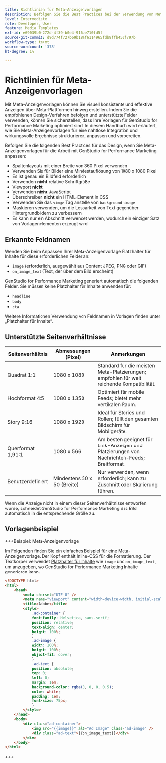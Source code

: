 ```yaml
---
title: Richtlinien für Meta-Anzeigenvorlagen
description: Befolgen Sie die Best Practices bei der Verwendung von Meta-Anzeigenvorlagen mit Adobe GenStudio for Performance Marketing.
level: Intermediate
role: Developer, User
feature: Media Templates
exl-id: e69039b0-272d-4f39-b0e4-916be710fd5f
source-git-commit: d9d774f727b69b18af6114965fdb8ffb450f797b
workflow-type: tm+mt
source-wordcount: '378'
ht-degree: 1%

---
```


# Richtlinien für Meta-Anzeigenvorlagen

Mit Meta-Anzeigenvorlagen können Sie visuell konsistente und effektive Anzeigen über Meta-Plattformen hinweg erstellen. Indem Sie die empfohlenen Design-Verfahren befolgen und unterstützte Felder verwenden, können Sie sicherstellen, dass Ihre Vorlagen für GenStudio for Performance Marketing optimiert sind. In diesem Handbuch wird erläutert, wie Sie Meta-Anzeigenvorlagen für eine nahtlose Integration und wirkungsvolle Ergebnisse strukturieren, anpassen und vorbereiten.

Befolgen Sie die folgenden Best Practices für das Design, wenn Sie Meta-Anzeigenvorlagen für die Arbeit mit GenStudio for Performance Marketing anpassen:

- Spaltenlayouts mit einer Breite von 360 Pixel verwenden
- Verwenden Sie für Bilder eine Mindestauflösung von 1080 x 1080 Pixel
- Es ist genau ein Bildfeld erforderlich
- Verwenden **nicht** relative Schriftgröße
- Viewport **nicht**
- Verwenden **nicht** JavaScript
- Überschreiben **nicht** ein HTML-Element in CSS
- Verwenden Sie das `<img>` Tag anstelle von `background-image`
- Maskieren verwenden, um die Lesbarkeit von Text gegenüber Hintergrundbildern zu verbessern
- Es kann nur ein Abschnitt verwendet werden, wodurch ein einziger Satz von Vorlagenelementen erzeugt wird

## Erkannte Feldnamen

Wenden Sie beim Anpassen Ihrer Meta-Anzeigenvorlage Platzhalter für Inhalte für diese erforderlichen Felder an:

- `image` (erforderlich, ausgewählt aus Content JPEG, PNG oder GIF)
- `on_image_text` (Text, der über dem Bild erscheint)

GenStudio for Performance Marketing generiert automatisch die folgenden Felder. Sie müssen keine Platzhalter für Inhalte anwenden für:

- `headline`
- `body`
- `cta`

Weitere Informationen [ Verwendung von Feldnamen in Vorlagen finden ](/help/user-guide/content/customize-template.md#content-placeholders) unter „Platzhalter für Inhalte“.

## Unterstützte Seitenverhältnisse

| Seitenverhältnis | Abmessungen (Pixel) | Anmerkungen |
|------------------|----------------------------|-----------------------------------------------------------------------|
| Quadrat 1:1 | 1080 x 1080 | Standard für die meisten Meta-Platzierungen; empfohlen für weit reichende Kompatibilität. |
| Hochformat 4:5 | 1080 x 1350 | Optimiert für mobile Feeds; bietet mehr vertikalen Raum. |
| Story 9:16 | 1080 x 1920 | Ideal für Stories und Rollen; füllt den gesamten Bildschirm für Mobilgeräte. |
| Querformat 1,91:1 | 1080 x 566 | Am besten geeignet für Link-Anzeigen und Platzierungen von Nachrichten-Feeds; Breitformat. |
| Benutzerdefiniert | Mindestens 50 x 50 (Breite) | Nur verwenden, wenn erforderlich; kann zu Zuschnitt oder Skalierung führen. |

Wenn die Anzeige nicht in einem dieser Seitenverhältnisse entworfen wurde, schneidet GenStudio for Performance Marketing das Bild automatisch in die entsprechende Größe zu.

## Vorlagenbeispiel

+++Beispiel: Meta-Anzeigenvorlage

<!-- Does this need to be a precise size? -->

Im Folgenden finden Sie ein einfaches Beispiel für eine Meta-Anzeigenvorlage. Der Kopf enthält Inline-CSS für die Formatierung. Der Textkörper verwendet [Platzhalter für Inhalte](#content-placeholders) wie `image` und `on_image_text`, um anzugeben, wo GenStudio for Performance Marketing Inhalte generieren kann.

```html {line-numbers="true" highlight="33"}
<!DOCTYPE html>
<html>
    <head>
        <meta charset="UTF-8" />
        <meta name="viewport" content="width=device-width, initial-scale=1.0" />
        <title>Adobe</title>
        <style>
            .ad-container {
            font-family: Helvetica, sans-serif;
            position: relative;
            text-align: center;
            height: 100%;
            }
            .ad-image {
            width: 100%;
            height: 100%;
            object-fit: cover;
            }
            .ad-text {
            position: absolute;
            top: 0;
            left: 0;
            margin: 1em;
            background-color: rgba(0, 0, 0, 0.5);
            color: white;
            padding: 1em;
            font-size: 75px;
            }
        </style>
    </head>
    <body>
        <div class="ad-container">
            <img src="{{image}}" alt="Ad Image" class="ad-image" />
            <div class="ad-text">{{on_image_text}}</div>
        </div>
    </body>
</html>
```

+++
